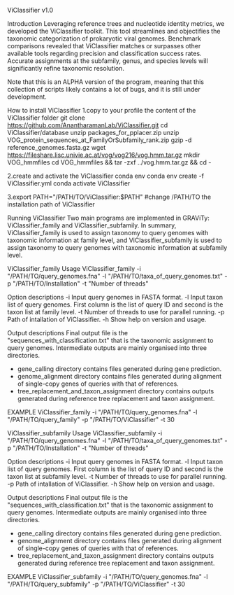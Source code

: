 ViClassifier v1.0

Introduction
Leveraging reference trees and nucleotide identity metrics, we developed the ViClassifier toolkit. This tool streamlines and objectifies the taxonomic categorization of prokaryotic viral genomes. Benchmark comparisons revealed that ViClassifier matches or surpasses other available tools regarding precision and classification success rates. Accurate assignments at the subfamily, genus, and species levels will significantly refine taxonomic resolution.

Note that this is an ALPHA version of the program, meaning that this collection of scripts likely contains a lot of bugs, and it is still under development.


How to install ViClassifier
1.copy to your profile the content of the ViClassifier folder
  git clone https://github.com/AnantharamanLab/ViClassifier.git
  cd ViClassifier/database
  unzip packages_for_pplacer.zip
  unzip VOG_protein_sequences_at_FamilyOrSubfamily_rank.zip
  gzip -d reference_genomes.fasta.gz
  wget https://fileshare.lisc.univie.ac.at/vog/vog216/vog.hmm.tar.gz
  mkdir VOG_hmmfiles
  cd VOG_hmmfiles && tar -zxf ../vog.hmm.tar.gz && cd -

2.create and activate the ViClassifier conda env
  conda env create -f ViClassifier.yml
  conda activate ViClassifier

3.export PATH="/PATH/TO/ViClassifier:$PATH"    #change /PATH/TO the installation path of ViClassifier

Running ViClassifier
Two main programs are implemented in GRAViTy: ViClassifier_family and ViClassifier_subfamily. In summary, ViClassifier_family is used to assign taxonomy to query genomes with taxonomic information at family level, and ViClassifier_subfamily is used to assign taxonomy to query genomes with taxonomic information at subfamily level.

ViClassifier_family
Usage
ViClassifier_family -i "/PATH/TO/query_genomes.fna" -l "/PATH/TO/taxa_of_query_genomes.txt" -p "/PATH/TO/Installation" -t "Number of threads"

Option descriptions
-i     Input query genomes in FASTA format.
-l     Input taxon list of query genomes. First column is the list of query ID and second is the taxon list at family level.
-t     Number of threads to use for parallel running.
-p     Path of intallation of ViClassifier.
-h     Show help on version and usage.

Output descriptions
Final output file is the "sequences_with_classification.txt" that is the taxonomic assignment to query genomes.
Intermediate outputs are mainly organised into three directories.
- gene_calling directory contains files generated during gene prediction.
- genome_alignment directory contains files generated during alignment of single-copy genes of queries with that of references.
- tree_replacement_and_taxon_assignment directory contains outputs generated during reference tree replacement and taxon assignment.

EXAMPLE
ViClassifier_family -i "/PATH/TO/query_genomes.fna" -l "/PATH/TO/query_family" -p "/PATH/TO/ViClassifier" -t 30


ViClassifier_subfamily
Usage
ViClassifier_subfamily -i "/PATH/TO/query_genomes.fna" -l "/PATH/TO/taxa_of_query_genomes.txt" -p "/PATH/TO/Installation" -t "Number of threads"

Option descriptions
-i     Input query genomes in FASTA format.
-l     Input taxon list of query genomes. First column is the list of query ID and second is the taxon list at subfamily level.
-t     Number of threads to use for parallel running.
-p     Path of intallation of ViClassifier.
-h     Show help on version and usage.

Output descriptions
Final output file is the "sequences_with_classification.txt" that is the taxonomic assignment to query genomes.
Intermediate outputs are mainly organised into three directories.
- gene_calling directory contains files generated during gene prediction.
- genome_alignment directory contains files generated during alignment of single-copy genes of queries with that of references.
- tree_replacement_and_taxon_assignment directory contains outputs generated during reference tree replacement and taxon assignment.

EXAMPLE
ViClassifier_subfamily -i "/PATH/TO/query_genomes.fna" -l "/PATH/TO/query_subfamily" -p "/PATH/TO/ViClassifier" -t 30

